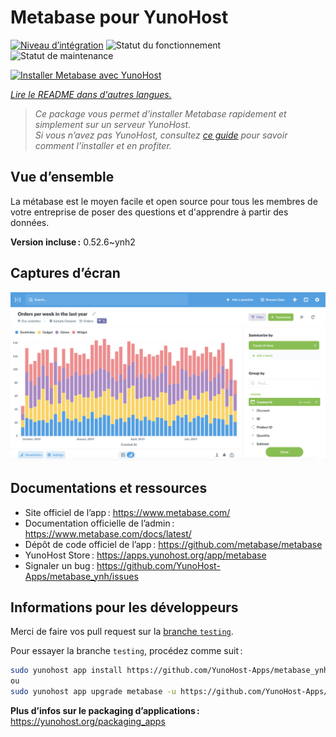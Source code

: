 <!--
Nota bene : ce README est automatiquement généré par <https://github.com/YunoHost/apps/tree/master/tools/readme_generator>
Il NE doit PAS être modifié à la main.
-->

# Metabase pour YunoHost

[![Niveau d’intégration](https://apps.yunohost.org/badge/integration/metabase)](https://ci-apps.yunohost.org/ci/apps/metabase/)
![Statut du fonctionnement](https://apps.yunohost.org/badge/state/metabase)
![Statut de maintenance](https://apps.yunohost.org/badge/maintained/metabase)

[![Installer Metabase avec YunoHost](https://install-app.yunohost.org/install-with-yunohost.svg)](https://install-app.yunohost.org/?app=metabase)

*[Lire le README dans d'autres langues.](./ALL_README.md)*

> *Ce package vous permet d’installer Metabase rapidement et simplement sur un serveur YunoHost.*  
> *Si vous n’avez pas YunoHost, consultez [ce guide](https://yunohost.org/install) pour savoir comment l’installer et en profiter.*

## Vue d’ensemble

La métabase est le moyen facile et open source pour tous les membres de votre entreprise de poser des questions et d'apprendre à partir des données.

**Version incluse :** 0.52.6~ynh2

## Captures d’écran

![Capture d’écran de Metabase](./doc/screenshots/metabase-product-screenshot.png)

## Documentations et ressources

- Site officiel de l’app : <https://www.metabase.com/>
- Documentation officielle de l’admin : <https://www.metabase.com/docs/latest/>
- Dépôt de code officiel de l’app : <https://github.com/metabase/metabase>
- YunoHost Store : <https://apps.yunohost.org/app/metabase>
- Signaler un bug : <https://github.com/YunoHost-Apps/metabase_ynh/issues>

## Informations pour les développeurs

Merci de faire vos pull request sur la [branche `testing`](https://github.com/YunoHost-Apps/metabase_ynh/tree/testing).

Pour essayer la branche `testing`, procédez comme suit :

```bash
sudo yunohost app install https://github.com/YunoHost-Apps/metabase_ynh/tree/testing --debug
ou
sudo yunohost app upgrade metabase -u https://github.com/YunoHost-Apps/metabase_ynh/tree/testing --debug
```

**Plus d’infos sur le packaging d’applications :** <https://yunohost.org/packaging_apps>
